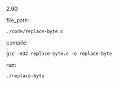 2.60

file_path:

```
./code/replace-byte.c
```

compile:

```
gcc -m32 replace-byte.c -o replace-byte
```

run:

```
./replace-byte
```

